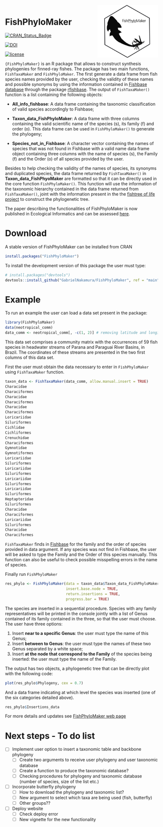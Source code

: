 
<!-- README.md is generated from README.Rmd. Please edit that file -->

<img src="man/figures/Logo_FishPhyloMaker.png" alt="fish logo" width="200px" align="right"/>

# FishPhyloMaker

[![CRAN\_Status\_Badge](https://www.r-pkg.org/badges/version/FishPhyloMaker)](https://cran.r-project.org/package=FishPhyloMaker)

[![DOI](https://zenodo.org/badge/336899540.svg)](https://zenodo.org/badge/latestdoi/336899540)

[![license](https://img.shields.io/github/license/mashape/apistatus.svg)](https://choosealicense.com/licenses/mit/)

`{FishPhyloMaker}` is an R package that allows to construct synthesis
phylogenies for finned-ray fishes. The package has two main functions,
`FishTaxaMaker` and `FishPhyloMaker`. The first generate a data frame
from fish species names provided by the user, checking the validity of
these names and possible synonyms by using the information contained in
[Fishbase database](http://www.fishbase.org) through the package
[rfishbase](https://CRAN.R-project.org/package=rfishbase). The output of
`FishTaxaMaker()` function is a list containing the following objects:

  - **All\_info\_fishbase**: A data frame containing the taxonomic
    classification of valid species accordingly to Fishbase;

  - **Taxon\_data\_FishPhyloMaker**: A data frame with three columns
    containing the valid scientific name of the species (s), its family
    (f) and order (o). This data frame can be used in `FishPhyloMaker()`
    to generate the phylogeny;

  - **Species\_not\_in\_Fishbase**: A character vector containing the
    names of species that was not found in Fishbase with a valid name
    data frame object containing three columns with the name of species
    (s), the Family (f) and the Order (o) of all species provided by the
    user.

Besides to help checking the validity of the names of species, its
synonyms and duplicated species, the data frame returned by
`FishTaxaMaker()` in **Taxon\_data\_FishPhyoMaker** are formatted so
that it can be directly used in the core function `FishPhyloMaker()`.
This function will use the information of the taxonomic hierarchy
contained in the data frame returned from `FishTaxaMaker()`, joint with
the information present in the the [fishtree of life
project](https://fishtreeoflife.org/) to construct the phylogenetic
tree.

The paper describing the functionalities of FishPhyloMaker is now
published in Ecological Informatics and can be assessed
[here](https://www.sciencedirect.com/science/article/pii/S1574954121002727).

# Download

A stable version of FishPhyloMaker can be installed from CRAN

``` r
install.packages("FishPhyloMaker")
```

To install the development version of this package the user must type:

``` r
# install.packages("devtools")
devtools::install_github("GabrielNakamura/FishPhyloMaker", ref = "main")
```

# Example

To run an example the user can load a data set present in the package:

``` r
library(FishPhyloMaker)
data(neotropical_comm)
data_comm <- neotropical_comm[, -c(1, 2)] # removing latitude and longitude
```

This data set comprises a community matrix with the occurrences of 59
fish species in headwater streams of Parana and Paraguai River Basins,
in Brazil. The coordinates of these streams are presented in the two
first columns of this data set.

First the user must obtain the data necessary to enter in
`FishPhyloMaker` using `FishTaxaMaker` function.

``` r
taxon_data <- FishTaxaMaker(data_comm, allow.manual.insert = TRUE)
Characidae
Characiformes
Characidae
Characiformes
Characidae
Characiformes
Loricariidae
Siluriformes
Cichlidae
Cichliformes
Crenuchidae
Characiformes
Gymnotidae
Gymnotiformes
Loricariidae
Siluriformes
Loricariidae
Siluriformes
Loricariidae
Siluriformes
Loricariidae
Siluriformes
Heptapteridae
Siluriformes
Characidae
Characiformes
Loricariidae
Siluriformes
Characidae
Characiformes
```

`FishTaxaMaker` finds in [Fishbase](http://www.fishbase.org/search.php)
for the family and the order of species provided in data argument. If
any species was not find in Fishbase, the user will be asked to type the
Family and the Order of this species manually. This function can also be
useful to check possible misspelling errors in the name of species.

Finally run `FishPhyloMaker`

``` r
res_phylo <- FishPhyloMaker(data = taxon_data$Taxon_data_FishPhyloMaker,
                            insert.base.node = TRUE, 
                            return.insertions = TRUE, 
                            progress.bar = TRUE)
```

The species are inserted in a sequential procedure. Species with any
family representatives will be printed in the console jointly with a
list of Genus contained of its family contained in the three, so that
the user must choose. The user have three options:

1.  Insert **near to a specific Genus**: the user must type the name of
    this Genus;
2.  Insert **between to Genus**: the user must type the names of these
    two Genus separated by a white space;
3.  Insert **at the node that correspond to the Family** of the species
    being inserted: the user must type the name of the Family.

The output has two objects, a phylogenetic tree that can be directly
plot with the following code:

``` r
plot(res_phylo$Phylogeny, cex = 0.7)
```

And a data frame indicating at which level the species was inserted (one
of the six categories detailed above).

``` r
res_phylo$Insertions_data
```

For more details and updates see [FishPhyloMaker web
page](https://gabrielnakamura.github.io/FishPhyloMaker/)

# Next steps - To do list

  - [ ] Implement user option to insert a taxonomic table and backbone
    phylogeny
      - [ ] Create two arguments to receive user phylogeny and user
        taxonomic database
      - [ ] Create a function to produce the taxonomic database?
      - [ ] Checking procedures for phylogeny and taxonomic database
        (number of species, size of the list etc.)
  - [ ] Incorporate butterfly phylogeny
      - [ ] How to download the phylogeny and taxonomic list?
      - [ ] New argument to select which taxa are being used (fish,
        butterfly)
      - [ ] Other groups??
  - [ ] Deploy website
      - [ ] Check deploy error
      - [ ] New vignette for the new functionality
